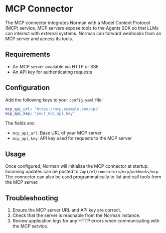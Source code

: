 # MCP Connector

The MCP connector integrates Norman with a Model Context Protocol (MCP) service. MCP servers expose tools to the Agents SDK so that LLMs can interact with external systems.  Norman can forward webhooks from an MCP server and access its tools.

## Requirements

- An MCP server available via HTTP or SSE
- An API key for authenticating requests

## Configuration

Add the following keys to your `config.yaml` file:

```yaml
mcp_api_url: "https://mcp.example.com/api"
mcp_api_key: "your_mcp_api_key"
```

The fields are:

- `mcp_api_url`: Base URL of your MCP server
- `mcp_api_key`: API key used for requests to the MCP server

## Usage

Once configured, Norman will initialize the MCP connector at startup. Incoming updates can be posted to `/api/v1/connectors/mcp/webhooks/mcp`. The connector can also be used programmatically to list and call tools from the MCP server.

## Troubleshooting

1. Ensure the MCP server URL and API key are correct.
2. Check that the server is reachable from the Norman instance.
3. Review application logs for any HTTP errors when communicating with the MCP service.
